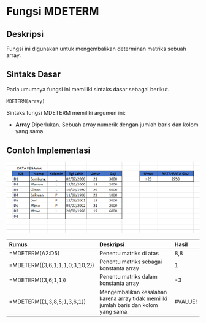# Fungsi MDETERM

## Deskripsi

Fungsi ini digunakan untuk mengembalikan determinan matriks sebuah array.

## Sintaks Dasar

Pada umumnya fungsi ini memiliki sintaks dasar sebagai berikut.

```text
MDETERM(array)
```

Sintaks fungsi MDETERM memiliki argumen ini:

* **Array**    Diperlukan. Sebuah array numerik dengan jumlah baris dan kolom yang sama.

## Contoh Implementasi

![Data untuk sampel pengolahan matriks](../../../.gitbook/assets/image%20%281%29.png)

| **Rumus** | **Deskripsi** | **Hasil** |
| :--- | :--- | :--- |
| =MDETERM\(A2:D5\) | Penentu matriks di atas | 8,8 |
| =MDETERM\({3,6,1;1,1,0;3,10,2}\) | Penentu matriks sebagai konstanta array | 1 |
| =MDETERM\({3,6;1,1}\) | Penentu matriks dalam konstanta array | -3 |
| =MDETERM\({1,3,8,5;1,3,6,1}\) | Mengembalikan kesalahan karena array tidak memiliki jumlah baris dan kolom yang sama. | \#VALUE! |

